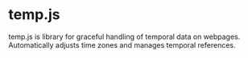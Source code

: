 temp.js
=======

temp.js is library for graceful handling of temporal data on webpages. Automatically adjusts time zones and manages temporal references. 
